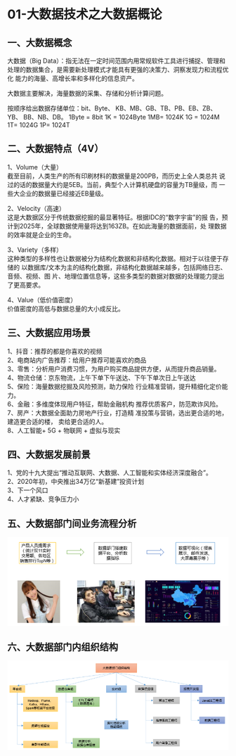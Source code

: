 # 01-大数据技术之大数据概论

## 一、大数据概念 
大数据（Big Data）：指无法在一定时间范围内用常规软件工具进行捕捉、管理和 处理的数据集合，是需要新处理模式才能具有更强的决策力、洞察发现力和流程优化 能力的海量、高增长率和多样化的信息资产。

大数据主要解决，海量数据的采集、存储和分析计算问题。   

按顺序给出数据存储单位：bit、Byte、 KB、MB、GB、TB、PB、EB、ZB、YB、 BB、NB、DB。 1Byte = 8bit 1K = 1024Byte 1MB= 1024K 1G = 1024M 1T= 1024G 1P= 1024T

## 二、大数据特点（4V） 
1、Volume（大量）   
截至目前，人类生产的所有印刷材料的数据量是200PB，而历史上全人类总共 说过的话的数据量大约是5EB。当前，典型个人计算机硬盘的容量为TB量级，而 一些大企业的数据量已经接近EB量级。
 
2、Velocity（高速）   
这是大数据区分于传统数据挖掘的最显著特征。根据IDC的“数字宇宙”的报 告，预计到2025年，全球数据使用量将达到163ZB。在如此海量的数据面前，处 理数据的效率就是企业的生命。 

3、Variety（多样）   
这种类型的多样性也让数据被分为结构化数据和非结构化数据。相对于以往便于存储的 以数据库/文本为主的结构化数据，非结构化数据越来越多，包括网络日志、音频、视频、图 片、地理位置信息等，这些多类型的数据对数据的处理能力提出了更高要求。

4、Value（低价值密度）   
价值密度的高低与数据总量的大小成反比。

## 三、大数据应用场景 
1、抖音：推荐的都是你喜欢的视频  
2、电商站内广告推荐：给用户推荐可能喜欢的商品  
3、零售：分析用户消费习惯，为用户购买商品提供方便，从而提升商品销量。   
4、物流仓储：京东物流，上午下单下午送达、下午下单次日上午送达  
5、保险：海量数据挖掘及风险预测，助力保险 行业精准营销，提升精细化定价能力。  
6、金融：多维度体现用户特征，帮助金融机构 推荐优质客户，防范欺诈风险。  
7、房产：大数据全面助力房地产行业，打造精 准投策与营销，选出更合适的地，建造更合适的楼， 卖给更合适的人。  
8、人工智能+ 5G + 物联网 + 虚拟与现实  
 

## 四、大数据发展前景 
1、党的十九大提出“推动互联网、大数据、人工智能和实体经济深度融合”。   
2、2020年初，中央推出34万亿“新基建”投资计划   
3、下一个风口  
4、人才紧缺、竞争压力小  

## 五、大数据部门间业务流程分析 
![](./images/hp-21.png)

## 六、大数据部门内组织结构 
![](./images/hp-22.png)


